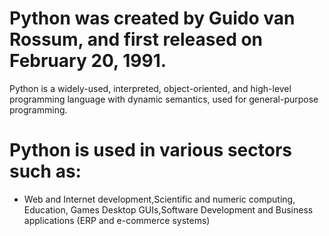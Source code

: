 # Python was created by Guido van Rossum, and first released on February 20, 1991.
Python is a widely-used, interpreted, object-oriented, and high-level programming language with dynamic semantics, used for general-purpose programming.
# Python is used in various sectors such as:
* Web and Internet development,Scientific and numeric computing, Education, Games
Desktop GUIs,Software Development and Business applications 
(ERP and e-commerce systems)
